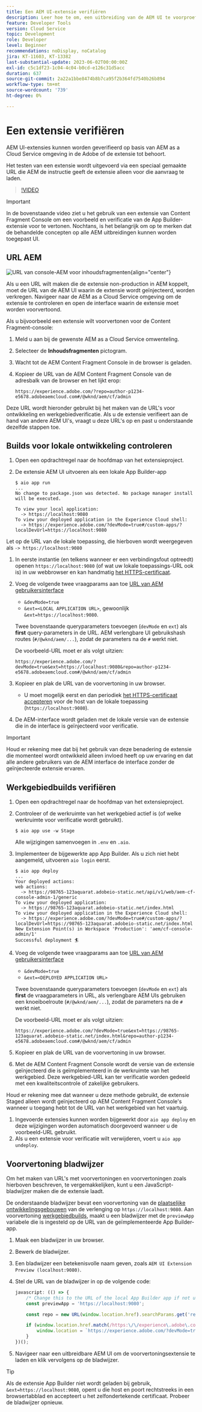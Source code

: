 ```yaml
---
title: Een AEM UI-extensie verifiëren
description: Leer hoe te om, een uitbreiding van de AEM UI te voorproef te testen en te verifiëren alvorens aan productie op te stellen.
feature: Developer Tools
version: Cloud Service
topic: Development
role: Developer
level: Beginner
recommendations: noDisplay, noCatalog
jira: KT-11603, KT-13382
last-substantial-update: 2023-06-02T00:00:00Z
exl-id: c5c1df23-1c04-4c04-b0cd-e126c31d5acc
duration: 637
source-git-commit: 2a22a1bbe8474b8b7ca95f2b364fd7540b26b894
workflow-type: tm+mt
source-wordcount: '739'
ht-degree: 0%

---
```


# Een extensie verifiëren

AEM UI-extensies kunnen worden geverifieerd op basis van AEM as a Cloud Service omgeving in de Adobe of de extensie tot behoort.

Het testen van een extensie wordt uitgevoerd via een speciaal gemaakte URL die AEM de instructie geeft de extensie alleen voor die aanvraag te laden.

>[!VIDEO](https://video.tv.adobe.com/v/3412877?quality=12&learn=on)

>[!IMPORTANT]
>
> In de bovenstaande video ziet u het gebruik van een extensie van Content Fragment Console om een voorbeeld en verificatie van de App Builder-extensie voor te vertonen. Nochtans, is het belangrijk om op te merken dat de behandelde concepten op alle AEM uitbreidingen kunnen worden toegepast UI.

## URL AEM

![URL van console-AEM voor inhoudsfragmenten](./assets/verify/content-fragment-console-url.png){align="center"}

Als u een URL wilt maken die de extensie non-production in AEM koppelt, moet de URL van de AEM UI waarin de extensie wordt geïnjecteerd, worden verkregen. Navigeer naar de AEM as a Cloud Service omgeving om de extensie te controleren en open de interface waarin de extensie moet worden voorvertoond.

Als u bijvoorbeeld een extensie wilt voorvertonen voor de Content Fragment-console:

1. Meld u aan bij de gewenste AEM as a Cloud Service omwenteling.
2. Selecteer de __Inhoudsfragmenten__ pictogram.
3. Wacht tot de AEM Content Fragment Console in de browser is geladen.
4. Kopieer de URL van de AEM Content Fragment Console van de adresbalk van de browser en het lijkt erop:

   ```
   https://experience.adobe.com/?repo=author-p1234-e5678.adobeaemcloud.com#/@wknd/aem/cf/admin
   ```

Deze URL wordt hieronder gebruikt bij het maken van de URL&#39;s voor ontwikkeling en werkgebiedverificatie. Als u de extensie verifieert aan de hand van andere AEM UI&#39;s, vraagt u deze URL&#39;s op en past u onderstaande dezelfde stappen toe.

## Builds voor lokale ontwikkeling controleren

1. Open een opdrachtregel naar de hoofdmap van het extensieproject.
1. De extensie AEM UI uitvoeren als een lokale App Builder-app

   ```shell
   $ aio app run
   ...
   No change to package.json was detected. No package manager install will be executed.
   
   To view your local application:
     -> https://localhost:9080
   To view your deployed application in the Experience Cloud shell:
     -> https://experience.adobe.com/?devMode=true#/custom-apps/?localDevUrl=https://localhost:9080
   ```

Let op de URL van de lokale toepassing, die hierboven wordt weergegeven als `-> https://localhost:9080`

1. In eerste instantie (en telkens wanneer er een verbindingsfout optreedt) openen `https://localhost:9080` (of wat uw lokale toepassings-URL ook is) in uw webbrowser en kan handmatig [het HTTPS-certificaat](https://developer.adobe.com/uix/docs/services/aem-cf-console-admin/extension-development/#accepting-the-certificate-first-time-users).
1. Voeg de volgende twee vraagparams aan toe [URL van AEM gebruikersinterface](#aem-ui-url)
   + `&devMode=true`
   + `&ext=<LOCAL APPLICATION URL>`, gewoonlijk `&ext=https://localhost:9080`.

   Twee bovenstaande queryparameters toevoegen (`devMode` en `ext`) als __first__ query-parameters in de URL. AEM verlengbare UI gebruikshash routes (`#/@wknd/aem/...`), zodat de parameters na de `#` werkt niet.

   De voorbeeld-URL moet er als volgt uitzien:

   ```
   https://experience.adobe.com/?devMode=true&ext=https://localhost:9080&repo=author-p1234-e5678.adobeaemcloud.com#/@wknd/aem/cf/admin
   ```

2. Kopieer en plak de URL van de voorvertoning in uw browser.

   + U moet mogelijk eerst en dan periodiek [het HTTPS-certificaat accepteren](https://developer.adobe.com/uix/docs/services/aem-cf-console-admin/extension-development/#accepting-the-certificate-first-time-users) voor de host van de lokale toepassing (`https://localhost:9080`).

3. De AEM-interface wordt geladen met de lokale versie van de extensie die in de interface is geïnjecteerd voor verificatie.

>[!IMPORTANT]
>
>Houd er rekening mee dat bij het gebruik van deze benadering de extensie die momenteel wordt ontwikkeld alleen invloed heeft op uw ervaring en dat alle andere gebruikers van de AEM interface de interface zonder de geïnjecteerde extensie ervaren.

## Werkgebiedbuilds verifiëren

1. Open een opdrachtregel naar de hoofdmap van het extensieproject.
1. Controleer of de werkruimte van het werkgebied actief is (of welke werkruimte voor verificatie wordt gebruikt).

   ```shell
   $ aio app use -w Stage
   ```

   Alle wijzigingen samenvoegen in `.env` en `.aio`.

1. Implementeer de bijgewerkte app App Builder. Als u zich niet hebt aangemeld, uitvoeren `aio login` eerst.

   ```shell
   $ aio app deploy
   ...
   Your deployed actions:
   web actions:
     -> https://98765-123aquarat.adobeio-static.net/api/v1/web/aem-cf-console-admin-1/generic 
   To view your deployed application:
     -> https://98765-123aquarat.adobeio-static.net/index.html
   To view your deployed application in the Experience Cloud shell:
     -> https://experience.adobe.com/?devMode=true#/custom-apps/?localDevUrl=https://98765-123aquarat.adobeio-static.net/index.html
   New Extension Point(s) in Workspace 'Production': 'aem/cf-console-admin/1'
   Successful deployment 🏄
   ```

1. Voeg de volgende twee vraagparams aan toe [URL van AEM gebruikersinterface](#aem-ui-url)
   + `&devMode=true`
   + `&ext=<DEPLOYED APPLICATION URL>`

   Twee bovenstaande queryparameters toevoegen (`devMode` en `ext`) als __first__ de vraagparameters in URL, als verlengbare AEM UIs gebruiken een knoeiboelroute (`#/@wknd/aem/...`), zodat de parameters na de `#` werkt niet.

   De voorbeeld-URL moet er als volgt uitzien:

   ```
   https://experience.adobe.com/?devMode=true&ext=https://98765-123aquarat.adobeio-static.net/index.html&repo=author-p1234-e5678.adobeaemcloud.com#/@wknd/aem/cf/admin
   ```

1. Kopieer en plak de URL van de voorvertoning in uw browser.
1. Met de AEM Content Fragment Console wordt de versie van de extensie geïnjecteerd die is geïmplementeerd in de werkruimte van het werkgebied. Deze werkgebied-URL kan ter verificatie worden gedeeld met een kwaliteitscontrole of zakelijke gebruikers.

Houd er rekening mee dat wanneer u deze methode gebruikt, de extensie Staged alleen wordt geïnjecteerd op AEM Content Fragment Console&#39;s wanneer u toegang hebt tot de URL van het werkgebied van het vaartuig.

1. Ingevoerde extensies kunnen worden bijgewerkt door `aio app deploy` en deze wijzigingen worden automatisch doorgevoerd wanneer u de voorbeeld-URL gebruikt.
1. Als u een extensie voor verificatie wilt verwijderen, voert u `aio app undeploy`.

## Voorvertoning bladwijzer

Om het maken van URL&#39;s met voorvertoningen en voorvertoningen zoals hierboven beschreven, te vergemakkelijken, kunt u een JavaScript-bladwijzer maken die de extensie laadt.

De onderstaande bladwijzer bevat een voorvertoning van de [plaatselijke ontwikkelingsgebouwen](#verify-local-development-builds) van de verlenging op `https://localhost:9080`. Aan voorvertoning [werkgebiedbuilds](#verify-stage-builds), maakt u een bladwijzer met de `previewApp` variabele die is ingesteld op de URL van de geïmplementeerde App Builder-app.

1. Maak een bladwijzer in uw browser.
2. Bewerk de bladwijzer.
3. Een bladwijzer een betekenisvolle naam geven, zoals `AEM UI Extension Preview (localhost:9080)`.
4. Stel de URL van de bladwijzer in op de volgende code:

   ```javascript
   javascript: (() => {
       /* Change this to the URL of the local App Builder app if not using https://localhost:9080 */
       const previewApp = 'https://localhost:9080';
   
       const repo = new URL(window.location.href).searchParams.get('repo');
   
       if (window.location.href.match(/https:\/\/experience\.adobe\.com\/.*\/aem\/cf\/(editor|admin)\/.*/i)) {
           window.location = `https://experience.adobe.com/?devMode=true&ext=${previewApp}&repo=${repo}${window.location.hash}`;
       } 
   })();
   ```

5. Navigeer naar een uitbreidbare AEM UI om de voorvertoningsextensie te laden en klik vervolgens op de bladwijzer.

>[!TIP]
>
> Als de extensie App Builder niet wordt geladen bij gebruik, `&ext=https://localhost:9080`, opent u die host en poort rechtstreeks in een browsertabblad en accepteert u het zelfondertekende certificaat. Probeer de bladwijzer opnieuw.
